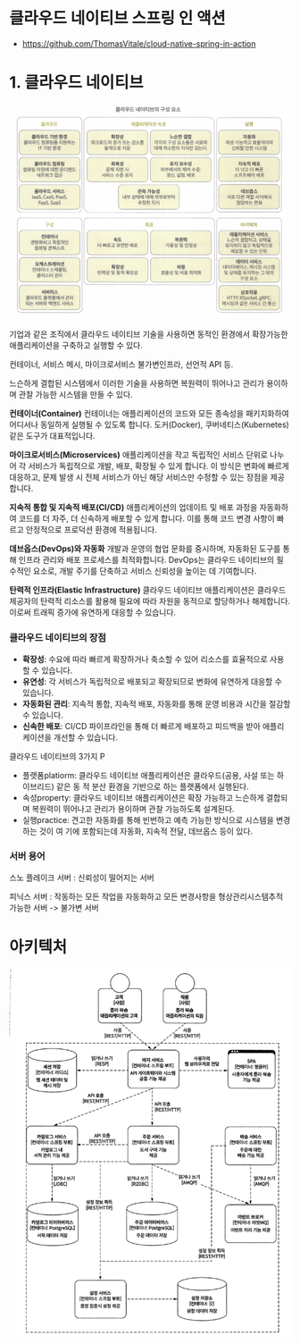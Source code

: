 # 클라우드 네이티브 스프링 인 액션

* https://github.com/ThomasVitale/cloud-native-spring-in-action



# 1. 클라우드 네이티브

![image-20241104182424068](./images//image-20241104182424068.png)



기업과 같은 조직에서 클라우드 네이티브 기술을 사용하면 동적인 환경에서 확장가능한 애플리케이션을 구축하고 실행할 수 있다.

컨테이너, 서비스 메시, 마이크로서비스 불가변인프라, 선언적 API 등.

느슨하게 결합된 시스템에서 이러한 기술을 사용하면 복원력이 뛰어나고 관리가 용이하며 관찰 가능한 시스템을 만들 수 있다.

**컨테이너(Container)**
컨테이너는 애플리케이션의 코드와 모든 종속성을 패키지화하여 어디서나 동일하게 실행될 수 있도록 합니다. 도커(Docker), 쿠버네티스(Kubernetes) 같은 도구가 대표적입니다.

**마이크로서비스(Microservices)**
애플리케이션을 작고 독립적인 서비스 단위로 나누어 각 서비스가 독립적으로 개발, 배포, 확장될 수 있게 합니다. 이 방식은 변화에 빠르게 대응하고, 문제 발생 시 전체 서비스가 아닌 해당 서비스만 수정할 수 있는 장점을 제공합니다.

**지속적 통합 및 지속적 배포(CI/CD)**
애플리케이션의 업데이트 및 배포 과정을 자동화하여 코드를 더 자주, 더 신속하게 배포할 수 있게 합니다. 이를 통해 코드 변경 사항이 빠르고 안정적으로 프로덕션 환경에 적용됩니다.

**데브옵스(DevOps)와 자동화**
개발과 운영의 협업 문화를 중시하며, 자동화된 도구를 통해 인프라 관리와 배포 프로세스를 최적화합니다. DevOps는 클라우드 네이티브의 필수적인 요소로, 개발 주기를 단축하고 서비스 신뢰성을 높이는 데 기여합니다.

**탄력적 인프라(Elastic Infrastructure)**
클라우드 네이티브 애플리케이션은 클라우드 제공자의 탄력적 리소스를 활용해 필요에 따라 자원을 동적으로 할당하거나 해제합니다. 이로써 트래픽 증가에 유연하게 대응할 수 있습니다.

### 클라우드 네이티브의 장점

- **확장성**: 수요에 따라 빠르게 확장하거나 축소할 수 있어 리소스를 효율적으로 사용할 수 있습니다.
- **유연성**: 각 서비스가 독립적으로 배포되고 확장되므로 변화에 유연하게 대응할 수 있습니다.
- **자동화된 관리**: 지속적 통합, 지속적 배포, 자동화를 통해 운영 비용과 시간을 절감할 수 있습니다.
- **신속한 배포**: CI/CD 파이프라인을 통해 더 빠르게 배포하고 피드백을 받아 애플리케이션을 개선할 수 있습니다.

클라우드 네이티브의 3가지 P

- ﻿﻿플랫폼platiorm: 클라우드 네이티브 애플리케이션은 클라우드(공용, 사설 또는 하이브리드) 같은 동 적 분산 환경을 기반으로 하는 플랫폼에서 실행된다.
- ﻿﻿속성property: 클라우드 네이티브 애플리케이션은 확장 가능하고 느슨하게 결합되며 복원력이 뛰어나고 관리가 용이하며 관찰 가능하도록 설계된다.
- 실행practice: 견고한 자동화를 통해 빈번하고 예측 가능한 방식으로 시스템을 변경하는 것이 여 기에 포함되는데 자동화, 지속적 전달, 데브옵스 등이 있다.

### 서버 용어

스노 플레이크 서버 : 신뢰성이 떨어지는 서버

피닉스 서버 : 작동하는 모든 작업을 자동화하고 모든 변경사항을 형상관리시스템추적 가능한 서버 -> 불가변 서버 



# 아키텍처

![image-20241104200403145](./images//image-20241104200403145.png)